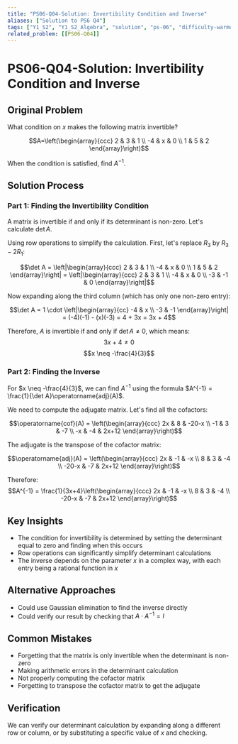 ```yaml
---
title: "PS06-Q04-Solution: Invertibility Condition and Inverse"
aliases: ["Solution to PS6 Q4"]
tags: ["Y1_S2", "Y1_S2_Algebra", "solution", "ps-06", "difficulty-warmup", "determinants", "matrix-inversion", "parametric-matrices"]
related_problem: [[PS06-Q04]]
---
```


# PS06-Q04-Solution: Invertibility Condition and Inverse

## Original Problem
What condition on $x$ makes the following matrix invertible?

$$A=\left(\begin{array}{ccc}
2 & 3 & 1 \\
-4 & x & 0 \\
1 & 5 & 2
\end{array}\right)$$

When the condition is satisfied, find $A^{-1}$.

## Solution Process
### Part 1: Finding the Invertibility Condition

A matrix is invertible if and only if its determinant is non-zero. Let's calculate $\det A$.

Using row operations to simplify the calculation. First, let's replace $R_3$ by $R_3 - 2R_1$:

$$\det A = \left|\begin{array}{ccc}
2 & 3 & 1 \\
-4 & x & 0 \\
1 & 5 & 2
\end{array}\right| = \left|\begin{array}{ccc}
2 & 3 & 1 \\
-4 & x & 0 \\
-3 & -1 & 0
\end{array}\right|$$

Now expanding along the third column (which has only one non-zero entry):

$$\det A = 1 \cdot \left|\begin{array}{cc}
-4 & x \\
-3 & -1
\end{array}\right| = (-4)(-1) - (x)(-3) = 4 + 3x = 3x + 4$$

Therefore, $A$ is invertible if and only if $\det A \neq 0$, which means:
$$3x + 4 \neq 0$$
$$x \neq -\frac{4}{3}$$

### Part 2: Finding the Inverse

For $x \neq -\frac{4}{3}$, we can find $A^{-1}$ using the formula $A^{-1} = \frac{1}{\det A}\operatorname{adj}(A)$.

We need to compute the adjugate matrix. Let's find all the cofactors:

$$\operatorname{cof}(A) = \left(\begin{array}{ccc}
2x & 8 & -20-x \\
-1 & 3 & -7 \\
-x & -4 & 2x+12
\end{array}\right)$$

The adjugate is the transpose of the cofactor matrix:

$$\operatorname{adj}(A) = \left(\begin{array}{ccc}
2x & -1 & -x \\
8 & 3 & -4 \\
-20-x & -7 & 2x+12
\end{array}\right)$$

Therefore:
$$A^{-1} = \frac{1}{3x+4}\left(\begin{array}{ccc}
2x & -1 & -x \\
8 & 3 & -4 \\
-20-x & -7 & 2x+12
\end{array}\right)$$

## Key Insights
- The condition for invertibility is determined by setting the determinant equal to zero and finding when this occurs
- Row operations can significantly simplify determinant calculations
- The inverse depends on the parameter $x$ in a complex way, with each entry being a rational function in $x$

## Alternative Approaches
- Could use Gaussian elimination to find the inverse directly
- Could verify our result by checking that $A \cdot A^{-1} = I$

## Common Mistakes
- Forgetting that the matrix is only invertible when the determinant is non-zero
- Making arithmetic errors in the determinant calculation
- Not properly computing the cofactor matrix
- Forgetting to transpose the cofactor matrix to get the adjugate

## Verification
We can verify our determinant calculation by expanding along a different row or column, or by substituting a specific value of $x$ and checking.
